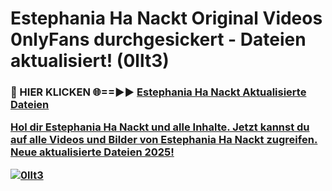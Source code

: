 # Estephania Ha Nackt Original Videos 0nlyFans durchgesickert - Dateien aktualisiert! (0llt3)

<h3>🔴 HIER KLICKEN 🌐==►► <a href="https://tinyurl.com/h6vf6nb8" rel="nofollow">Estephania Ha Nackt Aktualisierte Dateien

Hol dir Estephania Ha Nackt und alle Inhalte. Jetzt kannst du auf alle Videos und Bilder von Estephania Ha Nackt zugreifen. Neue aktualisierte Dateien 2025!

[![0llt3](https://i.imgur.com/sD4kR3V.gif)](https://tinyurl.com/h6vf6nb8)
